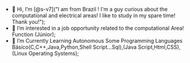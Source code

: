 - 👋 Hi, I’m [@s-v7]("I am from Brazil ! I'm a guy curious about the computational and electrical areas! I like to study in my spare time! Thank you!");
- 👀 I’m interested  in a job opportunity related to the computational Area! Function (Júnior);
- 🌱 I’m Currently Learning Autonomous Some Programming Languages Básico(C,C++,Java,Python,Shell Script...Sql),(Java Script,Html,CSS),(Linux Operating Systems);
<!---
s-v7/s-v7 is a ✨ special ✨ repository because its `README.md` (this file) appears on your GitHub profile.
You can click the Preview link to take a look at your changes.
--->
